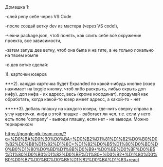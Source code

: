 Домашка 1:

-слей репу себе через VS Code

-после создай ветку dev из мастера (через VS code!), 

-чекни package.json, чтоб понять, как слить себе всё окружение проекта, все зависимости, 

-затем запуш дев ветку, чтоб она была и на гите, а не только локально на твоем компе

-в дев ветке сделай:

1). карточки юзеров

***2). каждая карточка будет Expanded по какой-нибудь кнопке (юзер нажимает на toggle кнопку, чтоб либо раскрыть, либьо скрыть доп инфу). доп инфа - их адресс, весь (кроме координат). продумай как обработать, когда какой-то юзер имеет адресс, а какой-то - нет

*****3). добавь плашку на каждого юзера, где-нить сверху справа в углу карточки. инфа в этой плашке - работает ли чел. т.е. если у него есть поле 'company' - выводи плашку, если нет - не выводи. Можно тернарником 

https://google.gik-team.com/?q=%D0%BA%D0%B0%D0%BA+%D0%B2%D1%81%D1%82%D0%B0%D0%B2%D0%B8%D1%82%D1%8C+%D1%82%D0%B5%D1%80%D0%BD%D0%B0%D1%80%D0%BD%D1%8B%D0%B9+%D0%BE%D0%BF%D0%B5%D1%80%D0%B0%D1%82%D0%BE%D1%80+%D0%B2+%D1%80%D0%B0%D0%B7%D0%BC%D0%B5%D1%82%D0%BA%D1%83+react

